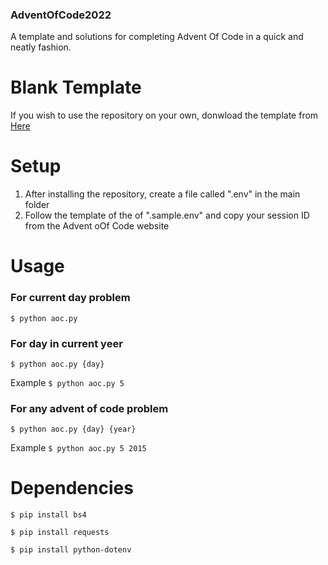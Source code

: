 ### AdventOfCode2022
A template and solutions for completing Advent Of Code in a quick and neatly fashion.

# Blank Template
If you wish to use the repository on your own, donwload the template from [Here](https://github.com/Jack-Crowley/AdventOfCode2022/releases/tag/Template "Here")

# Setup
1. After installing the repository, create a file called ".env" in the main folder
2. Follow the template of the of ".sample.env" and copy your session ID from the Advent oOf Code website

# Usage
### For current day problem
`$ python aoc.py`

### For day in current yeer
`$ python aoc.py {day}`

Example `$ python aoc.py 5`

### For any advent of code problem
`$ python aoc.py {day} {year}`

Example `$ python aoc.py 5 2015`

# Dependencies
`$ pip install bs4`

`$ pip install requests`

`$ pip install python-dotenv`

